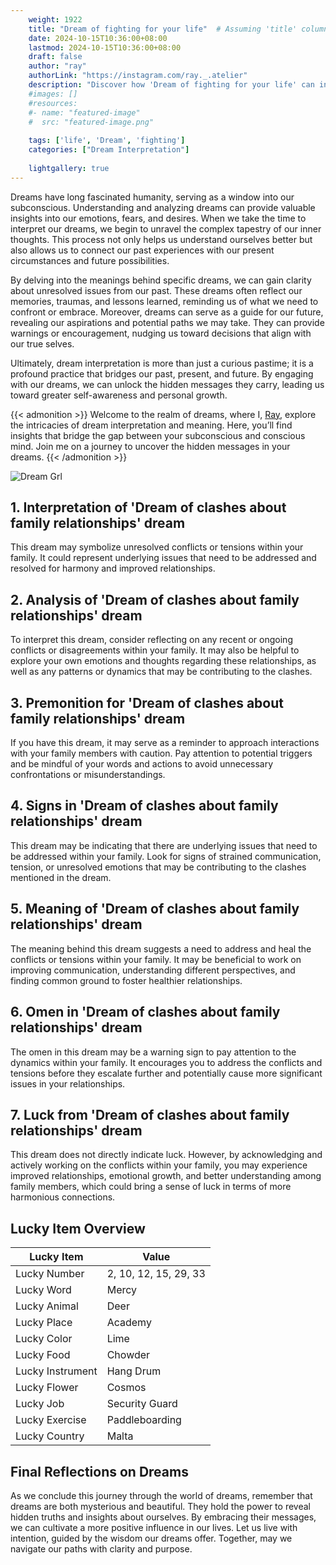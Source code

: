 ```yaml
---
    weight: 1922
    title: "Dream of fighting for your life"  # Assuming 'title' column exists
    date: 2024-10-15T10:36:00+08:00
    lastmod: 2024-10-15T10:36:00+08:00
    draft: false
    author: "ray"
    authorLink: "https://instagram.com/ray._.atelier"
    description: "Discover how 'Dream of fighting for your life' can interpret your future and uncover its significant meanings in your life."
    #images: []
    #resources:
    #- name: "featured-image"
    #  src: "featured-image.png"
    
    tags: ['life', 'Dream', 'fighting']
    categories: ["Dream Interpretation"]
    
    lightgallery: true
---
```

    
Dreams have long fascinated humanity, serving as a window into our subconscious. Understanding and analyzing dreams can provide valuable insights into our emotions, fears, and desires. When we take the time to interpret our dreams, we begin to unravel the complex tapestry of our inner thoughts. This process not only helps us understand ourselves better but also allows us to connect our past experiences with our present circumstances and future possibilities.

By delving into the meanings behind specific dreams, we can gain clarity about unresolved issues from our past. These dreams often reflect our memories, traumas, and lessons learned, reminding us of what we need to confront or embrace. Moreover, dreams can serve as a guide for our future, revealing our aspirations and potential paths we may take. They can provide warnings or encouragement, nudging us toward decisions that align with our true selves.

Ultimately, dream interpretation is more than just a curious pastime; it is a profound practice that bridges our past, present, and future. By engaging with our dreams, we can unlock the hidden messages they carry, leading us toward greater self-awareness and personal growth.

{{< admonition >}}
Welcome to the realm of dreams, where I, [Ray](https://instagram.com/ray._.atelier), explore the intricacies of dream interpretation and meaning. Here, you’ll find insights that bridge the gap between your subconscious and conscious mind. Join me on a journey to uncover the hidden messages in your dreams.
{{< /admonition >}}

![Dream Grl](https://cdn.pixabay.com/photo/2017/11/02/03/35/gothic-2910057_1280.jpg "Dream Grl")

## 1. Interpretation of 'Dream of clashes about family relationships' dream
 This dream may symbolize unresolved conflicts or tensions within your family. It could represent underlying issues that need to be addressed and resolved for harmony and improved relationships.

## 2. Analysis of 'Dream of clashes about family relationships' dream
 To interpret this dream, consider reflecting on any recent or ongoing conflicts or disagreements within your family. It may also be helpful to explore your own emotions and thoughts regarding these relationships, as well as any patterns or dynamics that may be contributing to the clashes.

## 3. Premonition for 'Dream of clashes about family relationships' dream
 If you have this dream, it may serve as a reminder to approach interactions with your family members with caution. Pay attention to potential triggers and be mindful of your words and actions to avoid unnecessary confrontations or misunderstandings.

## 4. Signs in 'Dream of clashes about family relationships' dream
 This dream may be indicating that there are underlying issues that need to be addressed within your family. Look for signs of strained communication, tension, or unresolved emotions that may be contributing to the clashes mentioned in the dream.

## 5. Meaning of 'Dream of clashes about family relationships' dream
 The meaning behind this dream suggests a need to address and heal the conflicts or tensions within your family. It may be beneficial to work on improving communication, understanding different perspectives, and finding common ground to foster healthier relationships.

## 6. Omen in 'Dream of clashes about family relationships' dream
 The omen in this dream may be a warning sign to pay attention to the dynamics within your family. It encourages you to address the conflicts and tensions before they escalate further and potentially cause more significant issues in your relationships.

## 7. Luck from 'Dream of clashes about family relationships' dream
 This dream does not directly indicate luck. However, by acknowledging and actively working on the conflicts within your family, you may experience improved relationships, emotional growth, and better understanding among family members, which could bring a sense of luck in terms of more harmonious connections.

## Lucky Item Overview
| Lucky Item          | Value              |
|---------------|--------------------|
| Lucky Number        | 2, 10, 12, 15, 29, 33  |
| Lucky Word          | Mercy |
| Lucky Animal        | Deer |
| Lucky Place         | Academy     |
| Lucky Color         | Lime     |
| Lucky Food          | Chowder      |
| Lucky Instrument    | Hang Drum |
| Lucky Flower        | Cosmos    |
| Lucky Job           | Security Guard       |
| Lucky Exercise      | Paddleboarding  |
| Lucky Country       | Malta    |


##  Final Reflections on Dreams

As we conclude this journey through the world of dreams, remember that dreams are both mysterious and beautiful. They hold the power to reveal hidden truths and insights about ourselves. By embracing their messages, we can cultivate a more positive influence in our lives. Let us live with intention, guided by the wisdom our dreams offer. Together, may we navigate our paths with clarity and purpose.
